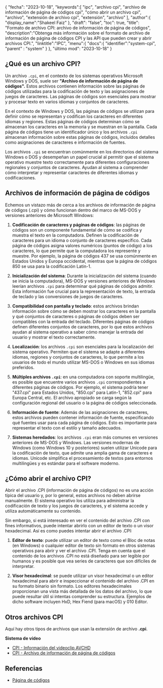 {
"fecha": "2023-10-18",
   "keywords":[
"ipc",
"archivo cpi",
"archivo de información de página de códigos cpi",
"cómo abrir un archivo cpi",
"archivo",
"extensión de archivo cpi",
"extensión",
"archivo"
],
   "author":{
"display_name":"Shakeel Faiz"
},
"draft": "false",
"toc": true,
"title": "Formato de archivo CPI: archivo de información de página de códigos",
   "description":"Obtenga más información sobre el formato de archivo de información de página de códigos CPI y las API que pueden crear y abrir archivos CPI.",
"linktitle":"IPC",
   "menu":{
      "docs":{
         "identifier":"system-cpi",
"parent" : "system"
}
},
"último mod": "2023-10-18"
}

## ¿Qué es un archivo CPI?

Un archivo `.cpi`, en el contexto de los sistemas operativos Microsoft Windows y DOS, suele ser **"Archivo de información de página de códigos".** Estos archivos contienen información sobre las páginas de códigos utilizadas para la codificación de texto y las asignaciones de juegos de caracteres. Las páginas de códigos son esenciales para mostrar y procesar texto en varios idiomas y conjuntos de caracteres.

En el contexto de Windows y DOS, las páginas de códigos se utilizan para definir cómo se representan y codifican los caracteres en diferentes idiomas y regiones. Estas páginas de códigos determinan cómo se almacenan los caracteres en la memoria y se muestran en la pantalla. Cada página de códigos tiene un identificador único y los archivos `.cpi` almacenan información sobre estas páginas de códigos, incluidos detalles como asignaciones de caracteres e información de fuentes.

Los archivos `.cpi` se encuentran comúnmente en los directorios del sistema Windows o DOS y desempeñan un papel crucial al permitir que el sistema operativo muestre texto correctamente para diferentes configuraciones regionales y conjuntos de caracteres. Ayudan al sistema a comprender cómo interpretar y representar caracteres de diferentes idiomas y codificaciones.

## Archivos de información de página de códigos

Echemos un vistazo más de cerca a los archivos de información de página de códigos (.cpi) y cómo funcionan dentro del marco de MS-DOS y versiones anteriores de Microsoft Windows:

1. **Codificación de caracteres y páginas de códigos**: las páginas de códigos son un componente fundamental de cómo se codifica y muestra el texto en la computadora. Definen la codificación de caracteres para un idioma o conjunto de caracteres específico. Cada página de códigos asigna valores numéricos (puntos de código) a los caracteres, lo que permite que la computadora los represente y muestre. Por ejemplo, la página de códigos 437 se usa comúnmente en Estados Unidos y Europa occidental, mientras que la página de códigos 850 se usa para la codificación Latin-1.
    







2. **Inicialización del sistema**: Durante la inicialización del sistema (cuando se inicia la computadora), MS-DOS y versiones anteriores de Windows leerían archivos `.cpi` para determinar qué páginas de códigos admitir. Esta información fue crucial para la representación de texto, la entrada de teclado y las conversiones de juegos de caracteres.
    







3. **Compatibilidad con pantalla y teclado**: estos archivos brindan información sobre cómo se deben mostrar los caracteres en la pantalla y qué conjuntos de caracteres o páginas de códigos deben ser compatibles con la entrada del teclado. Diferentes páginas de códigos definen diferentes conjuntos de caracteres, por lo que estos archivos ayudan al sistema operativo a saber cómo manejar la entrada del usuario y mostrar el texto correctamente.
    







4. **Localización**: los archivos `.cpi` son esenciales para la localización del sistema operativo. Permiten que el sistema se adapte a diferentes idiomas, regiones y conjuntos de caracteres, lo que permite a los usuarios de todo el mundo utilizar MS-DOS o Windows en sus idiomas preferidos.
    







5. **Múltiples archivos `.cpi`**: en una computadora con soporte multilingüe, es posible que encuentre varios archivos `.cpi` correspondientes a diferentes páginas de códigos. Por ejemplo, el sistema podría tener "437.cpi" para Estados Unidos, "850.cpi" para Latin-1, "852.cpi" para Europa Central, etc. El archivo apropiado se carga según la configuración regional del usuario o la página de códigos seleccionada.
    







6. **Información de fuente**: Además de las asignaciones de caracteres, estos archivos pueden contener información de fuente, especificando qué fuentes usar para cada página de códigos. Esto es importante para representar el texto con el estilo y tamaño adecuados.
    







7. **Sistemas heredados**: los archivos `.cpi` eran más comunes en versiones anteriores de MS-DOS y Windows. Las versiones modernas de Windows (como Windows 10 y posteriores) suelen utilizar Unicode para la codificación de texto, que admite una amplia gama de caracteres e idiomas. Unicode simplifica el procesamiento de textos para entornos multilingües y es estándar para el software moderno.

## ¿Cómo abrir el archivo CPI?

Abrir el archivo .CPI (información de página de códigos) no es una acción típica del usuario y, por lo general, estos archivos no deben abrirse manualmente. El sistema operativo los utiliza para administrar la codificación de texto y los juegos de caracteres, y el sistema accede y utiliza automáticamente su contenido.

Sin embargo, si está interesado en ver el contenido del archivo .CPI con fines informativos, puede intentar abrirlo con un editor de texto o un visor hexadecimal. Así es como puedes intentar abrir el archivo .CPI:

1. **Editor de texto**: puede utilizar un editor de texto como el Bloc de notas (en Windows) o cualquier editor de texto sin formato en otros sistemas operativos para abrir y ver el archivo .CPI. Tenga en cuenta que el contenido de los archivos .CPI no está diseñado para ser legible por humanos y es posible que vea series de caracteres que son difíciles de interpretar.
    







2. **Visor hexadecimal**: se puede utilizar un visor hexadecimal o un editor hexadecimal para abrir e inspeccionar el contenido del archivo .CPI en su formato binario sin formato. Los editores hexadecimales proporcionan una vista más detallada de los datos del archivo, lo que puede resultar útil si intentas comprender su estructura. Ejemplos de dicho software incluyen HxD, Hex Fiend (para macOS) y 010 Editor.

## Otros archivos CPI

Aquí hay otros tipos de archivos que usan la extensión de archivo **.cpi**.

**Sistema de vídeo**
- [CPI - Información del videoclip AVCHD](/es/video/cpi/)
- [CPI - Archivo de información de página de códigos](/es/system/cpi/)

## Referencias
* [Página de códigos](https://en.wikipedia.org/wiki/Code_page)


